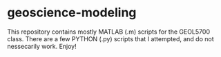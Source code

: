 # geoscience-modeling

This repository contains mostly MATLAB (.m) scripts for the GEOL5700 class. There are a few PYTHON (.py) scripts that I attempted, and do not nessecarily work. Enjoy!
